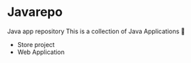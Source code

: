 # Javarepo
Java app repository
This is a collection of Java Applications :punch:
- Store project
- Web Application
